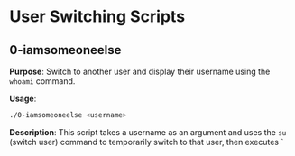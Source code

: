# User Switching Scripts

## 0-iamsomeoneelse

**Purpose**: Switch to another user and display their username using the `whoami` command.

**Usage**:
```bash
./0-iamsomeoneelse <username>
```

**Description**: 
This script takes a username as an argument and uses the `su` (switch user) command to temporarily switch to that user, then executes `
